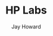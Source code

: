 ---
layout: video
title: HP Labs
client: Hewlett-Packard
author: Jay Howard
video_source: HP_TV_HPLabs_1920x1080.mov
credits:
  - Simon McQuoid, Director
  - Jay Howard, Producer
---